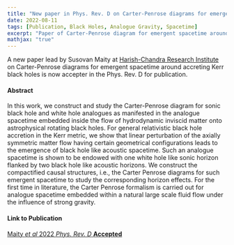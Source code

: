 ```yaml
---
title: "New paper in Phys. Rev. D on Carter-Penrose diagrams for emergent spacetime"
date: 2022-08-11
tags: [Publication, Black Holes, Analogue Gravity, Spacetime]
excerpt: "Paper of Carter-Penrose diagram for emergent spacetime around accreting rotating black holes."
mathjax: "true"
---
```

A new paper lead by Susovan Maity at [Harish-Chandra Research Institute](https://www.hri.res.in) on Carter-Penrose diagrams
for emergent spacetime around accreting Kerr black holes is now accepter in the Phys. Rev. D for publication.

#### Abstract
In this work, we construct and study the Carter-Penrose diagram for sonic black hole and white hole analogues as manifested in
the analogue spacetime embedded inside the flow of hydrodynamic inviscid matter onto astrophysical rotating black holes.
For general relativistic black hole accretion in the Kerr metric, we show that linear perturbation of the axially symmetric
matter flow having certain geometrical configurations leads to the emergence of black hole like acoustic spacetime.
Such an analogue spacetime is shown to be endowed with one white hole like sonic horizon flanked by two black hole like
acoustic horizons. We construct the compactified causal structures, i.e., the Carter Penrose diagrams for such emergent
spacetime to study the corresponding horizon effects. For the first time in literature, the Carter Penrose formalism is carried
out for analogue spacetime embedded within a natural large scale fluid flow under the influence of strong gravity.

#### Link to Publication
[Maity *et al* 2022 *Phys. Rev. D* **Accepted**](https://journals.aps.org/prd/accepted/6a071Q0dF6310e3391c4857600be1cb84620086cd?fbclid=IwAR3b3H83dOHQq9BihVVwKJMehm5EX3b2mSBVduUXGBPgL8dWPUR7LDcVCnI)

